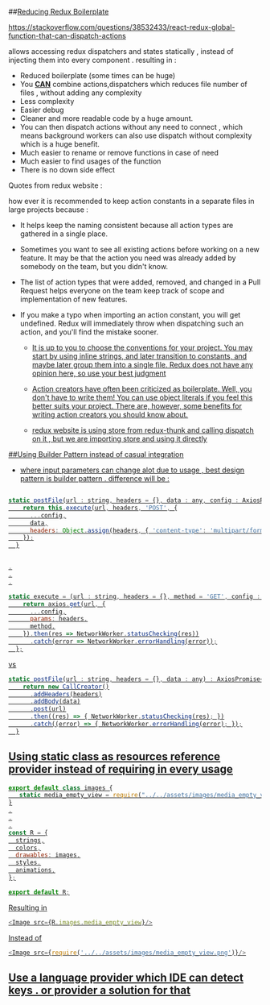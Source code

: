 ##[Reducing Redux Boilerplate](https://redux.js.org/recipes/reducing-boilerplate)

https://stackoverflow.com/questions/38532433/react-redux-global-function-that-can-dispatch-actions

 allows accessing redux dispatchers and states statically , instead of injecting them into every component . resulting in :
 - Reduced boilerplate (some times can be huge)
 - You <u><b>CAN</b></u> combine actions,dispatchers which reduces file number of files , without adding any complexity
 - Less complexity 
 - Easier debug 
 - Cleaner and more readable code by a huge amount. 
 - You can then dispatch actions without any need to connect , which means background workers can also use dispatch without complexity which is a huge benefit.
 - Much easier to rename or remove functions in case of need
 - Much easier to find usages of the function
 - There is no down side effect
 
  Quotes from redux website :
 
 how ever it is recommended to keep action constants in a separate files in large projects because : 
 
 - It helps keep the naming consistent because all action types are gathered in a single place.
 - Sometimes you want to see all existing actions before working on a new feature. It may be that the action you need was already added by somebody on the team, but you didn't know.
 - The list of action types that were added, removed, and changed in a Pull Request helps everyone on the team keep track of scope and implementation of new features.
 - If you make a typo when importing an action constant, you will get undefined. Redux will immediately throw when dispatching such an action, and you'll find the mistake sooner.

    - <u>It is up to you to choose the conventions for your project. You may start by using inline strings, and later transition to constants, and maybe later group them into a single file. Redux does not have any opinion here, so use your best judgment<u/>
    
    - <u>Action creators have often been criticized as boilerplate. Well, you don't have to write them! You can use object literals if you feel this better suits your project. There are, however, some benefits for writing action creators you should know about.<u/>
    
    - <u>redux website is using store from redux-thunk and calling dispatch on it , but we are importing store and using it directly<u/>    
    
##Using [Builder Pattern](https://github.com/pixelsandcode/reactnative-dev-kit/blob/master/src/network/CallCreator.tsx) instead of [casual integration](https://github.com/pixelsandcode/web-boilerplate/blob/develop/src/network/HttpRequest.js)

- where input parameters can change alot due to usage , best design pattern is builder pattern . difference will be : 

````javascript

static postFile(url : string, headers = {}, data : any, config : AxiosRequestConfig = {}) {
    return this.execute(url, headers, 'POST', {
      ...config,
      data,
      headers: Object.assign(headers, { 'content-type': 'multipart/form-data' }),
    });
  }


.
.
.

static execute = (url : string, headers = {}, method = 'GET', config : AxiosRequestConfig) : AxiosPromise<AxiosResponse> => {
    return axios.get(url, {
      ...config,
      params: headers,
      method,
    }).then(res => NetworkWorker.statusChecking(res))
      .catch(error => NetworkWorker.errorHandling(error));
  };

```` 
vs 

````javascript
static postFile(url : string, headers = {}, data : any) : AxiosPromise<AxiosResponse> =>{
    return new CallCreator()
      .addHeaders(headers)
      .addBody(data)
      .post(url)
      .then((res) => { NetworkWorker.statusChecking(res); })
      .catch((error) => { NetworkWorker.errorHandling(error); });
  }
````

## Using static class as resources reference provider instead of requiring in every usage

````javascript
export default class images {
   static media_empty_view = require("../../assets/images/media_empty_view.png");
}
.
.
.
const R = {
  strings,
  colors,
  drawables: images,
  styles,
  animations,
};

export default R;
````

Resulting in 
````javascript
<Image src={R.images.media_empty_view}/>
````
Instead of 
````javascript
<Image src={require('../../assets/images/media_empty_view.png')}/>
````

## Use a language provider which IDE can detect keys . or provider a solution for that

